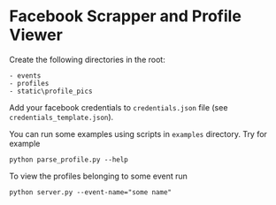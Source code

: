 Facebook Scrapper and Profile Viewer
=================

Create the following directories in the root:  
```
- events
- profiles
- static\profile_pics
```

Add your facebook credentials to `credentials.json` file (see `credentials_template.json`). 

You can run some examples using scripts in `examples` directory. Try for example 
```
python parse_profile.py --help
```
To view the profiles belonging to some event run 
```buildoutcfg
python server.py --event-name="some name"
```
